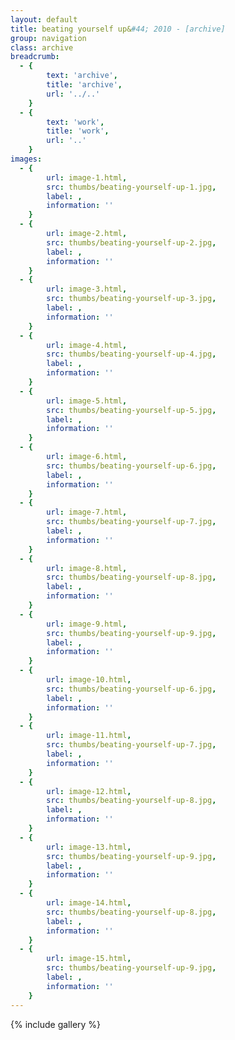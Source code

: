 ```yaml
---
layout: default
title: beating yourself up&#44; 2010 - [archive]
group: navigation
class: archive
breadcrumb:
  - {
  		text: 'archive',
  		title: 'archive',
  		url: '../..'
	}
  - {
  		text: 'work',
  		title: 'work',
  		url: '..'
	}
images:
  - {
		url: image-1.html, 
		src: thumbs/beating-yourself-up-1.jpg,
		label: ,
		information: ''
	}
  - {
		url: image-2.html, 
		src: thumbs/beating-yourself-up-2.jpg,
		label: ,
		information: ''
	}
  - {
		url: image-3.html, 
		src: thumbs/beating-yourself-up-3.jpg,
		label: ,
		information: ''
	}
  - {
		url: image-4.html, 
		src: thumbs/beating-yourself-up-4.jpg,
		label: ,
		information: ''
	}
  - {
		url: image-5.html, 
		src: thumbs/beating-yourself-up-5.jpg,
		label: ,
		information: ''
	}
  - {
		url: image-6.html, 
		src: thumbs/beating-yourself-up-6.jpg,
		label: ,
		information: ''
	}
  - {
		url: image-7.html, 
		src: thumbs/beating-yourself-up-7.jpg,
		label: ,
		information: ''
	}
  - {
		url: image-8.html, 
		src: thumbs/beating-yourself-up-8.jpg,
		label: ,
		information: ''
	}
  - {
		url: image-9.html, 
		src: thumbs/beating-yourself-up-9.jpg,
		label: ,
		information: ''
	}
  - {
		url: image-10.html, 
		src: thumbs/beating-yourself-up-6.jpg,
		label: ,
		information: ''
	}
  - {
		url: image-11.html, 
		src: thumbs/beating-yourself-up-7.jpg,
		label: ,
		information: ''
	}
  - {
		url: image-12.html, 
		src: thumbs/beating-yourself-up-8.jpg,
		label: ,
		information: ''
	}
  - {
		url: image-13.html, 
		src: thumbs/beating-yourself-up-9.jpg,
		label: ,
		information: ''
	}
  - {
		url: image-14.html, 
		src: thumbs/beating-yourself-up-8.jpg,
		label: ,
		information: ''
	}
  - {
		url: image-15.html, 
		src: thumbs/beating-yourself-up-9.jpg,
		label: ,
		information: ''
	}
---
```


{% include gallery %}
